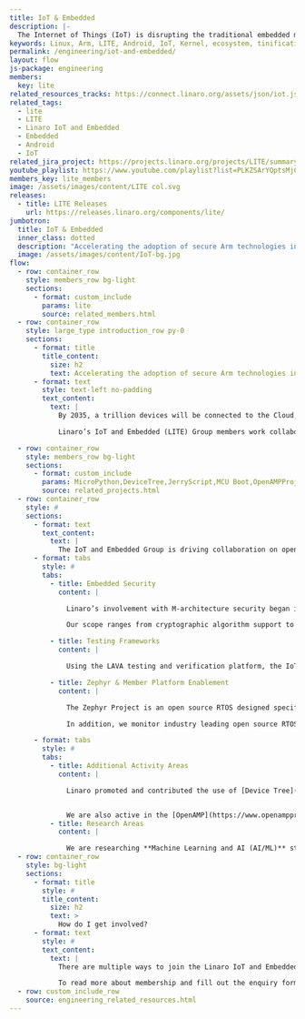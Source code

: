 ```yaml
---
title: IoT & Embedded
description: |-
  The Internet of Things (IoT) is disrupting the traditional embedded market and creating huge growth opportunities. Every device being connected to the cloud and generating personal information is a huge data generation, connectivity and security headache. The disparate software and hardware solutions used in this space are already creating a massive amount of fragmentation and redundant engineering effort.
keywords: Linux, Arm, LITE, Android, IoT, Kernel, ecosystem, tinification
permalink: /engineering/iot-and-embedded/
layout: flow
js-package: engineering
members:
  key: lite
related_resources_tracks: https://connect.linaro.org/assets/json/iot.json
related_tags:
  - lite
  - LITE
  - Linaro IoT and Embedded
  - Embedded
  - Android
  - IoT
related_jira_project: https://projects.linaro.org/projects/LITE/summary
youtube_playlist: https://www.youtube.com/playlist?list=PLKZSArYQptsMjCTIdpvcX5ePMBl4rXS5R
members_key: lite_members
image: /assets/images/content/LITE col.svg
releases:
  - title: LITE Releases
    url: https://releases.linaro.org/components/lite/
jumbotron:
  title: IoT & Embedded
  inner_class: dotted
  description: "Accelerating the adoption of secure Arm technologies in the IoT & Embedded space"
  image: /assets/images/content/IoT-bg.jpg
flow:
  - row: container_row
    style: members_row bg-light
    sections:
      - format: custom_include
        params: lite
        source: related_members.html
  - row: container_row
    style: large_type introduction_row py-0
    sections:
      - format: title
        title_content:
          size: h2
          text: Accelerating the adoption of secure Arm technologies in the IoT & Embedded space
      - format: text
        style: text-left no-padding
        text_content:
          text: |
            By 2035, a trillion devices will be connected to the Cloud, receiving and generating terabytes of data across buildings, towns and the globe. The IoT ecosystem is fragmented across hundreds of RTOS’s using multiple communication protocols with many of these connections and devices insufficiently secure.

            Linaro’s IoT and Embedded (LITE) Group members work collaboratively to create and support key standards and best in class implementations to enable secure connected devices in the Arm ecosystem.

  - row: container_row
    style: members_row bg-light
    sections:
      - format: custom_include
        params: MicroPython,DeviceTree,JerryScript,MCU Boot,OpenAMPProject,TrustedFirmware,Zephyr Project
        source: related_projects.html
  - row: container_row
    style: #
    sections:
      - format: text
        text_content:
          text: |
            The IoT and Embedded Group is driving collaboration on open source software for microcontrollers (MCU’s), as well as heterogeneous embedded compute devices with combinations of Cortex-A, Cortex-M and/or Cortex-R and FPGA’s. Our priorities are connected device security, IoT platform testing, and contributing to software projects that enhance the Arm ecosystem.
      - format: tabs
        style: #
        tabs:
          - title: Embedded Security
            content: |

              Linaro’s involvement with M-architecture security began in 2017 when Linaro engineers ported the community supported MCUboot bootloader to Zephyr. Now MCUboot is utilized to provide secure booting on multiple Cortex-M platforms. Concurrently, Linaro took on a leadership role in the Zephyr project to drive the Security Working Group. The Security Working Group has developed secure coding guidelines, threat models and processes to improve the security of the code base. Now a Linaro engineer is the Zephyr Security architect and a maintainer on MCUboot.

              Our scope ranges from cryptographic algorithm support to be utilized by system and communication protocols, to key management, and tamper/intrusion detection systems. Additionally, it takes into account the security extensions associated with the ARMv8-M architecture using Trusted Firmware for Cortex-M and Arm’s Platform Security Architecture (PSA). In October 2019, we built and certified a [PSA Level 1 hardware and software platform implementation using Zephyr](/news/linaro-contributes-to-the-zephyr-project-becoming-psa-certified/).

          - title: Testing Frameworks
            content: |

              Using the LAVA testing and verification platform, the IoT and Embedded team is developing a testing and CI infrastructure for MCU’s and other embedded devices. Testing Cortex-M devices presents unique challenges different from the Cortex-A platforms leading to some novel solutions in this space. For Cortex-M devices, the applications are usually monolithic, fixed-function, and written in low-level languages. Thus, adding testing handlers on the application side would require time-consuming modification of sources, would quickly hit constraints on RAM/ROM, and beyond that, would lead to concerns that a different system is being tested than the one intended for production. Due to this, testing of such devices is inherently "reactive", where a test system applies external stimuli to a device under test and then checks for expected behavior. We plan to expand on the number of boards and simulations supported and continue to extend LAVA to meet our needs in this space.

          - title: Zephyr & Member Platform Enablement
            content: |

              The Zephyr Project is an open source RTOS designed specifically for resource constrained devices. It supports multiple hardware architectures, connects via transport layer security to any cloud and has LTS (long term support). Linaro is actively working within this fast moving project with representation as a Board member, TSC member, maintainer and contributor. Our charter is to ensure that our Member Arm based platforms are active and up to date in the Zephyr releases. Within the Zephyr project, we are maintaining and updating JerryScript and MicroPython as well as networking support.

              In addition, we monitor industry leading open source RTOS’s for opportunities to promote the Arm ecosystem.

      - format: tabs
        style: #
        tabs:
          - title: Additional Activity Areas
            content: |

              Linaro promoted and contributed the use of [Device Tree](https://www.devicetree.org/) within the Zephyr project. We continue to promote and implement Device Tree within the Zephyr project for different compJEKonents as well as are active in the Device Tree community. Device Tree describes hardware configurations for use at boot time which reduces the complexity and size of the resulting code base. Device Tree can be used across multiple platforms and operating systems.


              We are also active in the [OpenAMP](https://www.openampproject.org/) community as members of the Board and TSC and implementing and integrating Zephyr support for key components.
          - title: Research Areas
            content: |

              We are researching **Machine Learning and AI (AI/ML)** strategies for Cortex-M devices as part of the [Linaro AI/ML project](/engineering/artificial-intelligence/) with a focus on frameworks and compilers as well as how our embedded device knowledge can be applied to this rapidly expanding space. We are building on basic **Power Management** support within Zephyr to implement more advanced and precise power management concepts from the Linux world.
  - row: container_row
    style: bg-light
    sections:
      - format: title
        style: #
        title_content:
          size: h2
          text: >
            How do I get involved?
      - format: text
        style: #
        text_content:
          text: |
            There are multiple ways to join the Linaro IoT and Embedded Group - you can either join at Group membership level which allows you to participate in all work managed by the group. Or you can join at Club or Core level, both of which allow you to participate in the IoT and Embedded Group as well as other Linaro segment groups.

            To read more about membership and fill out the enquiry form [>>CLICK HERE](/membership/)
  - row: custom_include_row
    source: engineering_related_resources.html
---
```

